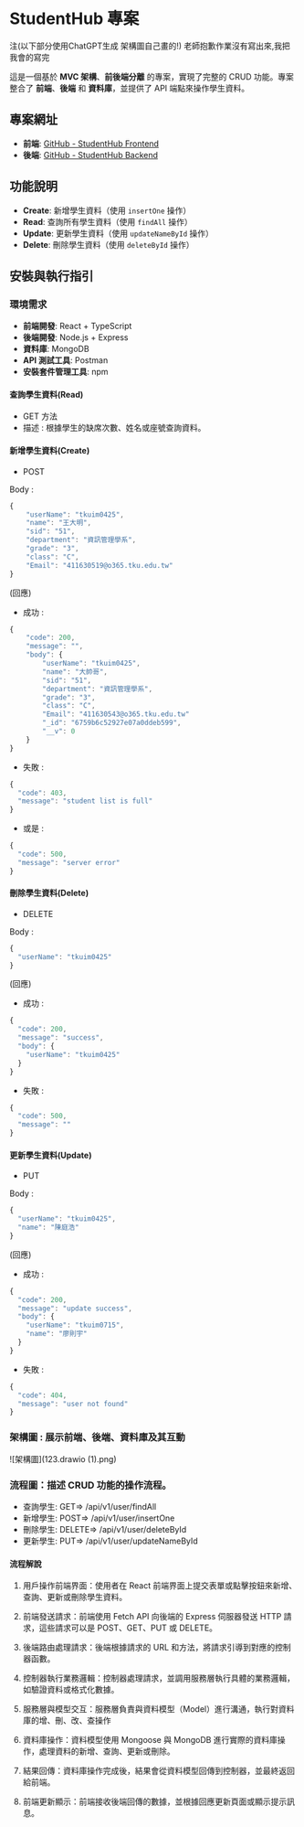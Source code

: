 # StudentHub 專案 
注(以下部分使用ChatGPT生成 架構圖自己畫的!) 老師抱歉作業沒有寫出來,我把我會的寫完

這是一個基於 **MVC 架構**、**前後端分離** 的專案，實現了完整的 CRUD 功能。專案整合了 **前端**、**後端** 和 **資料庫**，並提供了 API 端點來操作學生資料。

## 專案網址

- **前端**: [GitHub - StudentHub Frontend](https://github.com/nelson0715/StudentHub_front_end)
- **後端**: [GitHub - StudentHub Backend](https://github.com/nelson0715/StudentHub_rear_end)

## 功能說明

- **Create**: 新增學生資料（使用 `insertOne` 操作）
- **Read**: 查詢所有學生資料（使用 `findAll` 操作）
- **Update**: 更新學生資料（使用 `updateNameById` 操作）
- **Delete**: 刪除學生資料（使用 `deleteById` 操作）

## 安裝與執行指引

### 環境需求

- **前端開發**: React + TypeScript
- **後端開發**: Node.js + Express
- **資料庫**: MongoDB
- **API 測試工具**: Postman
- **安裝套件管理工具**: npm

#### 查詢學生資料(Read)
* GET 方法
* 描述 : 根據學生的缺席次數、姓名或座號查詢資料。

#### 新增學生資料(Create)
* POST

Body :
```typescript
{
    "userName": "tkuim0425",
    "name": "王大明",
    "sid": "51",
    "department": "資訊管理學系",
    "grade": "3",
    "class": "C",
    "Email": "411630519@o365.tku.edu.tw"
}
```

(回應)
* 成功 : 
```typescript
{
    "code": 200,
    "message": "",
    "body": {
        "userName": "tkuim0425",
        "name": "大帥哥",
        "sid": "51",
        "department": "資訊管理學系",
        "grade": "3",
        "class": "C",
        "Email": "411630543@o365.tku.edu.tw"
        "_id": "6759b6c52927e07a0ddeb599",
        "__v": 0
    }
}
```

* 失敗 : 
```typescript
{
  "code": 403,
  "message": "student list is full"
}
```
* 或是 : 
```typescript
{
  "code": 500,
  "message": "server error"
}
```
#### 刪除學生資料(Delete)
* DELETE

Body :
```typescript
{
  "userName": "tkuim0425"
}
```

(回應)
* 成功 : 
```typescript
{
  "code": 200,
  "message": "success",
  "body": {
    "userName": "tkuim0425"
  }
}
```

* 失敗 : 
```typescript
{
  "code": 500,
  "message": ""
}
```

#### 更新學生資料(Update)
* PUT

Body :
```typescript
{
  "userName": "tkuim0425",
  "name": "陳庭浩"
}
```

(回應)
* 成功 : 
```typescript
{
  "code": 200,
  "message": "update success",
  "body": {
    "userName": "tkuim0715",
    "name": "廖則宇"
  }
}
```

* 失敗 : 
```typescript
{
  "code": 404,
  "message": "user not found"
}
```

### 架構圖 : 展示前端、後端、資料庫及其互動
![架構圖](123.drawio (1).png)

### 流程圖：描述 CRUD 功能的操作流程。

* 查詢學生: GET=> /api/v1/user/findAll
* 新增學生: POST=> /api/v1/user/insertOne
* 刪除學生: DELETE=> /api/v1/user/deleteById
* 更新學生: PUT=> /api/v1/user/updateNameById

#### 流程解說

1. 用戶操作前端界面：使用者在 React 前端界面上提交表單或點擊按鈕來新增、查詢、更新或刪除學生資料。

2. 前端發送請求：前端使用 Fetch API 向後端的 Express 伺服器發送 HTTP 請求，這些請求可以是 POST、GET、PUT 或 DELETE。

3. 後端路由處理請求：後端根據請求的 URL 和方法，將請求引導到對應的控制器函數。

4. 控制器執行業務邏輯：控制器處理請求，並調用服務層執行具體的業務邏輯，如驗證資料或格式化數據。

5. 服務層與模型交互：服務層負責與資料模型（Model）進行溝通，執行對資料庫的增、刪、改、查操作

6. 資料庫操作：資料模型使用 Mongoose 與 MongoDB 進行實際的資料庫操作，處理資料的新增、查詢、更新或刪除。

7. 結果回傳：資料庫操作完成後，結果會從資料模型回傳到控制器，並最終返回給前端。

8. 前端更新顯示：前端接收後端回傳的數據，並根據回應更新頁面或顯示提示訊息。
